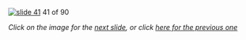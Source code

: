 [![slide 41](https://dl.dropboxusercontent.com/u/2977490/presentations/cookbook/img41.jpg)](42.md)
41 of 90

_Click on the image for the [next slide](42.md), or click [here for the previous one](40.md)_